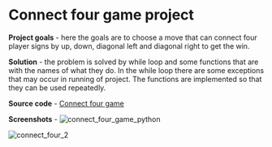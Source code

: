 # Connect four game project

**Project goals** - here the goals are to choose a move that can connect four player signs by up, down, diagonal left and diagonal right to get the win.

**Solution** - the problem is solved by while loop and some functions that are with the names of what they do. In the while loop there are some exceptions that may occur in running of project. 
The functions are implemented so that they can be used repeatedly.

**Source code** - [Connect four game](https://github.com/PeterKeremidchiev/Small-Python-Projects/blob/main/count_four_game/connect_four_game.py)

**Screenshots** - 
![connect_four_game_python](https://github.com/PeterKeremidchiev/Small-Python-Projects/assets/123252235/b71f0c9a-6d38-4c11-b6a9-d3c0b2653b52)

![connect_four_2](https://github.com/PeterKeremidchiev/Small-Python-Projects/assets/123252235/74736dc3-5fec-47f1-82f7-ba354f1e1a45)
